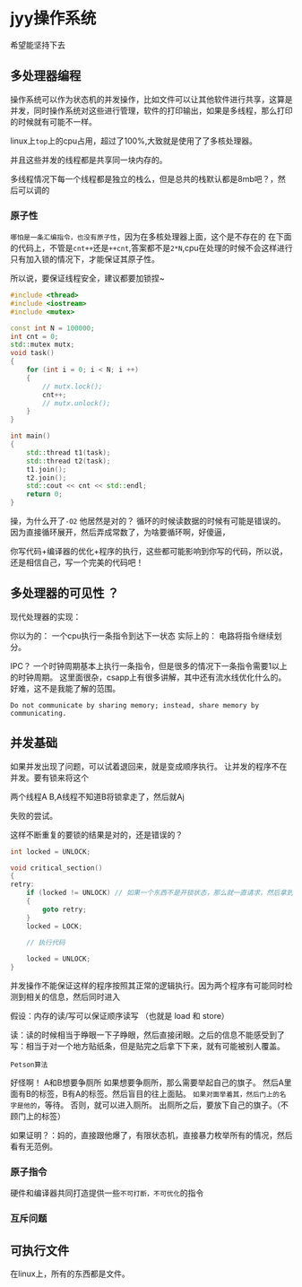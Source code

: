 # jyy操作系统

希望能坚持下去

## 多处理器编程

操作系统可以作为状态机的并发操作，比如文件可以让其他软件进行共享，这算是并发，同时操作系统对这些进行管理，软件的打印输出，如果是多线程，那么打印的时候就有可能不一样。

linux上`top`上的cpu占用，超过了100%,大致就是使用了了多核处理器。

并且这些并发的线程都是共享同一块内存的。

多线程情况下每一个线程都是独立的栈么，但是总共的栈默认都是8mb吧？，然后可以调的

### 原子性

`哪怕是一条汇编指令，也没有原子性`，因为在多核处理器上面，这个是不存在的
在下面的代码上，不管是`cnt++`还是`++cnt`,答案都不是`2*N`,cpu在处理的时候不会这样进行
只有加入锁的情况下，才能保证其原子性。

所以说，要保证线程安全，建议都要加锁捏~
```c++
#include <thread>
#include <iostream>
#include <mutex>

const int N = 100000;
int cnt = 0;
std::mutex mutx;
void task()
{
    for (int i = 0; i < N; i ++)  
    {
        // mutx.lock();
        cnt++;
        // mutx.unlock();
    }
}

int main()
{
    std::thread t1(task);
    std::thread t2(task);
    t1.join();
    t2.join();
    std::cout << cnt << std::endl;
    return 0;
}
```

操，为什么开了`-O2` 他居然是对的？ 循环的时候读数据的时候有可能是错误的。
因为直接循环展开，然后弄成常数了，为啥要循环啊，好傻逼，

你写代码+编译器的优化+程序的执行，这些都可能影响到你写的代码，所以说，还是相信自己，写一个完美的代码吧！

## 多处理器的可见性 ？

现代处理器的实现：

你以为的：
    一个cpu执行一条指令到达下一状态
实际上的：
    电路将指令继续划分。

IPC？
一个时钟周期基本上执行一条指令，但是很多的情况下一条指令需要1以上的时钟周期。
这里面很杂，csapp上有很多讲解，其中还有流水线优化什么的。好难，这不是我能了解的范围。

`Do not communicate by sharing memory; instead, share memory by communicating.`


## 并发基础

如果并发出现了问题，可以试着退回来，就是变成顺序执行。
让并发的程序不在并发。要有锁来将这个

两个线程A B,A线程不知道B将锁拿走了，然后就Aj

失败的尝试。

这样不断重复的要锁的结果是对的，还是错误的？
```c++
int locked = UNLOCK;

void critical_section() 
{
retry:
    if (locked != UNLOCK) // 如果一个东西不是开锁状态，那么就一直请求，然后拿到锁 
    {
        goto retry;
    }
    locked = LOCK;
    
    // 执行代码

    locked = UNLOCK;
}

```

并发操作不能保证这样的程序按照其正常的逻辑执行。因为两个程序有可能同时检测到相关的信息，然后同时进入

假设：内存的读/写可以保证顺序读写 （也就是 load 和 store）

读：读的时候相当于睁眼一下子睁眼，然后直接闭眼。之后的信息不能感受到了
写：相当于对一个地方贴纸条，但是贴完之后拿下下来，就有可能被别人覆盖。

`Petson算法`

好怪啊！
A和B想要争厕所
如果想要争厕所，那么需要举起自己的旗子。
然后A里面有B的标签，B有A的标签。然后盲目的往上面贴。
`如果对面举着其，然后门上的名字是他的`，等待。
否则，就可以进入厕所。
出厕所之后，要放下自己的旗子。（不顾门上的标签）

如果证明？：妈的，直接跟他爆了，有限状态机，直接暴力枚举所有的情况，然后看有无范例。

### 原子指令

硬件和编译器共同打造提供一些`不可打断，不可优化`的指令

### 互斥问题


## 可执行文件

在linux上，所有的东西都是文件。

